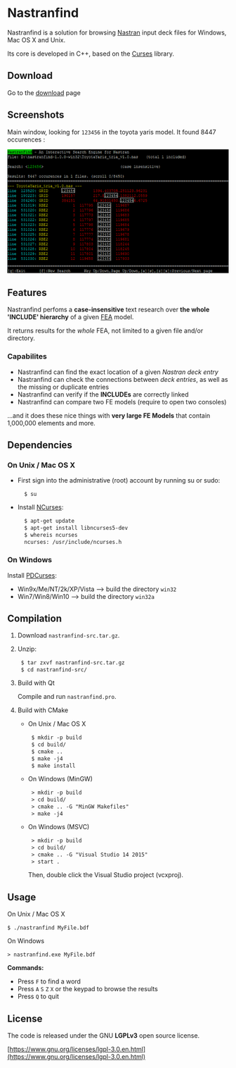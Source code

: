 # Nastranfind

Nastranfind is a solution for browsing [Nastran](https://en.wikipedia.org/wiki/Nastran "NASA Nastran") input deck files for Windows, Mac OS X and Unix. 

Its core is developed in C++, based on the [Curses](https://en.wikipedia.org/wiki/Curses_(programming_library) "Curses (programming library)") library. 

## Download

Go to the [download](https://github.com/setvisible/nastran-find/releases "Download") page

## Screenshots

Main window, looking for `123456` in the toyota yaris model. It found 8447 occurences :

![](screenshots/find_yaris.png)

## Features

Nastranfind perfoms a **case-insensitive** text research over **the whole 'INCLUDE' hierarchy** of a given [FEA](https://en.wikipedia.org/wiki/Finite_element_analysis "Finite Element Analysis (FEA)") model.

It returns results for the _whole_ FEA, not limited to a given file and/or directory.

### Capabilites

 - Nastranfind can find the exact location of a given *Nastran deck entry*
 - Nastranfind can check the connections between *deck entries*, as well as the missing or duplicate entries
 - Nastranfind can verify if the **INCLUDEs** are correctly linked
 - Nastranfind can compare two FE models (require to open two consoles)

...and it does these nice things with **very large FE Models** that contain 1,000,000 elements and more.


## Dependencies

### On Unix / Mac OS X

 - First sign into the administrative (root) account by running su or sudo:

         $ su

 - Install [NCurses](http://www.gnu.org/software/ncurses/ncurses.html "Go to NCurses Website"):

         $ apt-get update
         $ apt-get install libncurses5-dev
         $ whereis ncurses
         ncurses: /usr/include/ncurses.h


### On Windows

Install [PDCurses](http://pdcurses.sourceforge.net/ "Go to PDCurses Website"):

 - Win9x/Me/NT/2k/XP/Vista --> build the directory `win32`
 - Win7/Win8/Win10 --> build the directory `win32a`


## Compilation


1. Download `nastranfind-src.tar.gz`.

2. Unzip:

        $ tar zxvf nastranfind-src.tar.gz
        $ cd nastranfind-src/

3. Build with Qt

     Compile and run `nastranfind.pro`.

4. Build with CMake

     - On Unix / Mac OS X

            $ mkdir -p build
            $ cd build/
            $ cmake ..
            $ make -j4
            $ make install

     - On Windows (MinGW)

            > mkdir -p build
            > cd build/
            > cmake .. -G "MinGW Makefiles"
            > make -j4

     - On Windows (MSVC)

            > mkdir -p build
            > cd build/
            > cmake .. -G "Visual Studio 14 2015"
            > start .

         Then, double click the Visual Studio project (vcxproj).

## Usage

On Unix / Mac OS X 

    $ ./nastranfind MyFile.bdf

On Windows

    > nastranfind.exe MyFile.bdf

__Commands:__

 - Press `F` to find a word
 - Press `A` `S` `Z` `X` or the keypad to browse the results
 - Press `Q` to quit

## License

The code is released under the GNU **LGPLv3** open source license. 

[https://www.gnu.org/licenses/lgpl-3.0.en.html](https://www.gnu.org/licenses/lgpl-3.0.en.html)
